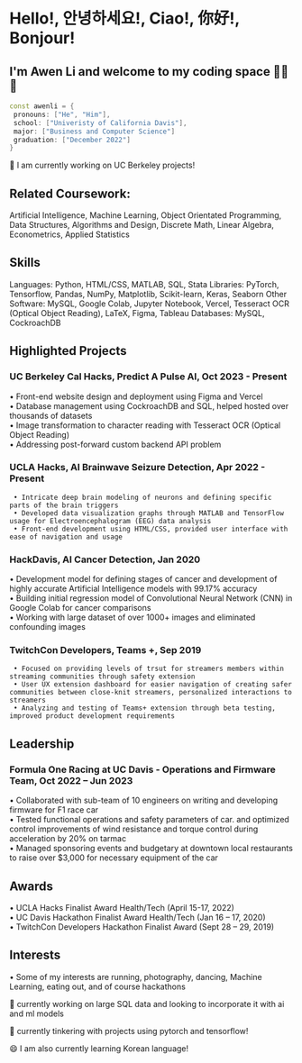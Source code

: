 # Hello!, 안녕하세요!, Ciao!, 你好!, Bonjour!
## I'm Awen Li and welcome to my coding space 👨‍💻👋

 ```cpp
const awenli = {
  pronouns: ["He", "Him"],
  school: ["Univeristy of California Davis"],
  major: ["Business and Computer Science"]
  graduation: ["December 2022"] 
}
```

🔭 I am currently working on UC Berkeley projects!

<!--
**BabyMochi/BabyMochi** is a ✨ _special_ ✨ repository because its `README.md` (this file) appears on your GitHub profile.

Here are some ideas to get you started:

- 🔭 I’m currently working on ...
- 🌱 I’m currently learning ...
- 👯 I’m looking to collaborate on ...
- 🤔 I’m looking for help with ...
- 💬 Ask me about ...
- 📫 How to reach me: ...
- 😄 Pronouns: ...
- ⚡ Fun fact: ...
-->

## Related Coursework:
Artificial Intelligence, Machine Learning, Object Orientated Programming, Data Structures, Algorithms and Design, Discrete Math, Linear Algebra, Econometrics, Applied Statistics

## Skills
Languages: Python, HTML/CSS, MATLAB, SQL, Stata
Libraries: PyTorch, Tensorflow, Pandas, NumPy, Matplotlib, Scikit-learn, Keras, Seaborn
Other Software: MySQL, Google Colab, Jupyter Notebook, Vercel, Tesseract OCR (Optical Object Reading), LaTeX, Figma, Tableau
Databases: MySQL, CockroachDB

## Highlighted Projects

### UC Berkeley Cal Hacks, Predict A Pulse AI, Oct 2023 - Present
  • Front-end website design and deployment using Figma and Vercel  
  • Database management using CockroachDB and SQL, helped hosted over thousands of datasets  
  • Image transformation to character reading with Tesseract OCR (Optical Object Reading)  
  • Addressing post-forward custom backend API problem  

### UCLA Hacks, AI Brainwave Seizure Detection, Apr 2022 - Present
     • Intricate deep brain modeling of neurons and defining specific parts of the brain triggers
     • Developed data visualization graphs through MATLAB and TensorFlow usage for Electroencephalogram (EEG) data analysis
     • Front-end development using HTML/CSS, provided user interface with ease of navigation and usage

### HackDavis, AI Cancer Detection, Jan 2020
• Development model for defining stages of cancer and development of highly accurate Artificial Intelligence models with 99.17% accuracy  
• Building initial regression model of Convolutional Neural Network (CNN) in Google Colab for cancer comparisons  
• Working with large dataset of over 1000+ images and eliminated confounding images

### TwitchCon Developers, Teams +, Sep 2019
     • Focused on providing levels of trsut for streamers members within streaming communities through safety extension
     • User UX extension dashboard for easier navigation of creating safer communities between close-knit streamers, personalized interactions to streamers
     • Analyzing and testing of Teams+ extension through beta testing, improved product development requirements

## Leadership
### Formula One Racing at UC Davis - Operations and Firmware Team, Oct 2022 – Jun 2023
• Collaborated with sub-team of 10 engineers on writing and developing firmware for F1 race car  
• Tested functional operations and safety parameters of car. and optimized control improvements of wind resistance and torque control during acceleration by 20% on tarmac  
• Managed sponsoring events and budgetary at downtown local restaurants to raise over $3,000 for necessary equipment of the car  


## Awards
• UCLA Hacks Finalist Award Health/Tech (April 15-17, 2022)  
• UC Davis Hackathon Finalist Award Health/Tech (Jan 16 – 17, 2020)  
• TwitchCon Developers Hackathon Finalist Award (Sept 28 – 29, 2019)  

## Interests
• Some of my interests are running, photography, dancing, Machine Learning, eating out, and of course hackathons

🌱 currently working on large SQL data and looking to incorporate it with ai and ml models

🔬 currently tinkering with projects using pytorch and tensorflow!

😄 I am also currently learning Korean language!
